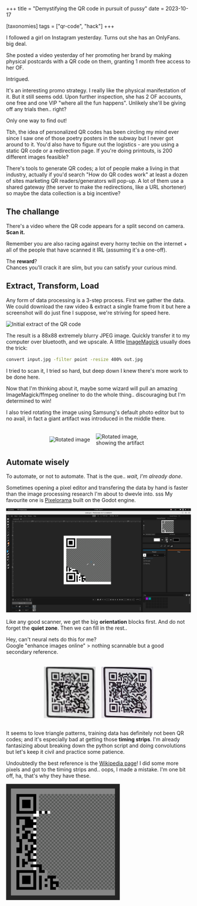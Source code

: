 +++
title = "Demystifying the QR code in pursuit of pussy"
date = 2023-10-17

[taxonomies]
tags = ["qr-code", "hack"]
+++

<!-- TODO: The anatomy of the QR code follow-up page -->
<!-- TODO: Post source videos (qr reveal + 100 limit announcement) -->

I followed a girl on Instagram yesterday. Turns out she has an OnlyFans.  
big deal.

She posted a video yesterday of her promoting her brand by making physical
postcards with a QR code on them, granting 1 month free access to her OF.

Intrigued.

It's an interesting promo strategy. I really like the physical manifestation of
it. But it still seems odd. Upon further inspection, she has 2 OF accounts, one
free and one VIP "where all the fun happens". Unlikely she'll be giving off any
trials then.. right?

Only one way to find out!

Tbh, the idea of personalized QR codes has been circling my mind ever since I
saw one of those poetry posters in the subway but I never got around to it.
You'd also have to figure out the logistics - are you using a static QR code or
a redirection page. If you're doing printouts, is 200 different images feasible?

There's tools to generate QR codes; a lot of people make a living in that
industry, actually if you'd search "How do QR codes work" at least a dozen of
sites marketing QR readers/generators will pop-up. A lot of them use a shared
gateway (the server to make the redirections, like a URL shortener) so maybe the
data collection is a big incentive?

## The challange

There's a video where the QR code appears for a split second on camera.  
**Scan it.**

Remember you are also racing against every horny techie on the internet + all of
the people that have scanned it IRL (assuming it's a one-off).

The **reward**?  
Chances you'll crack it are slim, but you can satisfy your curious mind.

## Extract, Transform, Load

Any form of data processing is a 3-step process. First we gather the data. We
could download the raw video & extract a single frame from it but here a
screenshot will do just fine I suppose, we're striving for speed here.

![Initial extract of the QR code](initial.jpg)

The result is a 88x88 extremely blurry JPEG image. Quickly transfer it to my
computer over bluetooth, and we upscale. A little [ImageMagick](https://imagemagick.org/Usage/resize/#percent)
usually does the trick:

```bash
convert input.jpg -filter point -resize 400% out.jpg
```

I tried to scan it, I tried so hard, but deep down I knew there's more work to
be done here.

Now that I'm thinking about it, maybe some wizard will pull an amazing
ImageMagick/ffmpeg oneliner to do the whole thing.. discouraging but I'm
determined to win!

I also tried rotating the image using Samsung's default photo editor but to no
avail, in fact a giant artifact was introduced in the middle there.

<!-- TODO: Simplify this-->
<style>
div.flexy > p {
    display: flex;
    justify-content: center;
    align-items: center;
    flex-wrap: wrap;
    gap: 1rem;
}
div.flexy > p img {
    margin-block: 0;
    max-width: 28%; /* TODO: remove me */
}
div.flexy > p {
    margin-block: 2rem;
}
</style>
<div class="flexy">

![Rotated image](artifact-rotated.jpg)
![Rotated image, showing the artifact](artifact-rotated-error.jpg)
</div>

## Automate wisely

<!-- TODO: Better link? -->
<!-- ![xkcd 1205](https://imgs.xkcd.com/comics/is_it_worth_the_time.png) -->

To automate, or not to automate. That is the que.. _wait, I'm already done_.

Sometimes opening a pixel editor and transfering the data by hand is faster than
the image processing research I'm about to dwevle into.  sss
My favourite one is [Pixelorama](https://github.com/Orama-Interactive/Pixelorama)
built on the Godot engine.

![Progress](editor-01.png)

Like any good scanner, we get the big **orientation** blocks first. And do not
forget the **quiet zone**. Then we can fill in the rest..

Hey, can't neural nets do this for me?  
Google "enhance images online" > nothing scannable but a good secondary
reference.

<div class="flexy">

![AI](AI.png)
![AI 2](AI-2.png)
</div>

It seems to love triangle patterns, training data has definitely not been
QR codes; and it's especially bad at getting those **timing strips**.
I'm already fantasizing about breaking down the python script and doing
convolutions but let's keep it civil and practice some patience.

Undoubtedly the best reference is the [Wikipedia page](https://en.wikipedia.org/wiki/QR_code#Encoding)!
I did some more pixels and got to the timing strips and.. oops, I made a mistake.
I'm one bit off, ha, that's why they have these.

![Progress](progress-01.png)


<!-- TODO: https://legacy.imagemagick.org/Usage/convolve/ -->